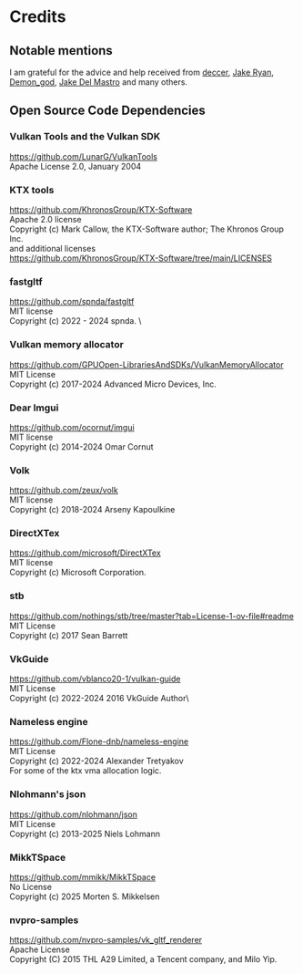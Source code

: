 # Credits

## Notable mentions

I am grateful for the advice and help received from [deccer](https://github.com/deccer), [Jake Ryan](https://github.com/JuanDiegoMontoya), [Demon_god](https://www.youtube.com/watch?v=Cx1UjaRyYvs), [Jake Del Mastro](https://github.com/pgrAm) and many others.

## Open Source Code Dependencies

### Vulkan Tools and the Vulkan SDK

<https://github.com/LunarG/VulkanTools>\
Apache License  2.0, January 2004

### KTX tools

 <https://github.com/KhronosGroup/KTX-Software>\
 Apache 2.0 license\
 Copyright (c) Mark Callow, the KTX-Software author; The Khronos Group Inc.\
 and additional licenses\
 <https://github.com/KhronosGroup/KTX-Software/tree/main/LICENSES>

### fastgltf

 <https://github.com/spnda/fastgltf> \
 MIT license\
 Copyright (c) 2022 - 2024 spnda. \

### Vulkan memory allocator

 <https://github.com/GPUOpen-LibrariesAndSDKs/VulkanMemoryAllocator> \
 MIT License \
 Copyright  (c) 2017-2024 Advanced Micro Devices, Inc.

### Dear Imgui

 <https://github.com/ocornut/imgui> \
 MIT license \
 Copyright (c) 2014-2024 Omar Cornut

### Volk

 <https://github.com/zeux/volk> \
 MIT license \
 Copyright (c) 2018-2024 Arseny Kapoulkine

### DirectXTex

 <https://github.com/microsoft/DirectXTex> \
 MIT license \
 Copyright (c) Microsoft Corporation.

### stb

 <https://github.com/nothings/stb/tree/master?tab=License-1-ov-file#readme>\
 MIT License \
 Copyright (c) 2017 Sean Barrett

### VkGuide

 <https://github.com/vblanco20-1/vulkan-guide>\
 MIT License\
 Copyright (c) 2022-2024 2016 VkGuide Author\

### Nameless engine

 <https://github.com/Flone-dnb/nameless-engine>\
 MIT License\
 Copyright (c) 2022-2024 Alexander Tretyakov\
 For some of the ktx vma allocation logic.

### Nlohmann's json

<https://github.com/nlohmann/json>\
MIT License\
Copyright (c) 2013-2025 Niels Lohmann

### MikkTSpace

<https://github.com/mmikk/MikkTSpace>\
No License\
Copyright (c) 2025 Morten S. Mikkelsen

### nvpro-samples

<https://github.com/nvpro-samples/vk_gltf_renderer>\
Apache License\
Copyright (C) 2015 THL A29 Limited, a Tencent company, and Milo Yip.